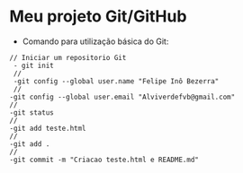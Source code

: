 # Meu projeto Git/GitHub

 - Comando para utilização básica do Git:
```
// Iniciar um repositorio Git
 - git init
 //
 -git config --global user.name "Felipe Inô Bezerra"
 //
-git config --global user.email "Alviverdefvb@gmail.com"
//
-git status
//
-git add teste.html
//
-git add .
//
-git commit -m "Criacao teste.html e README.md"
```